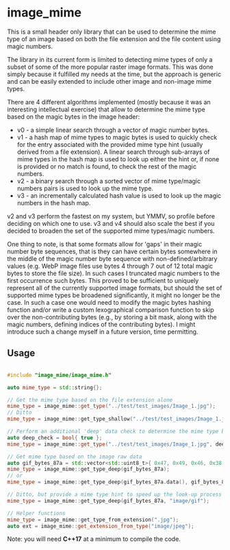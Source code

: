 # image_mime

This is a small header only library that can be used to determine the mime type of an image based on both the file extension and the file content using magic numbers.

The library in its current form is limited to detecting mime types of only a subset of some of the more popular raster image formats. This was done simply because it fulfilled my needs at the time, but the approach is generic and can be easily extended to include other image and non-image mime types.

There are 4 different algorithms implemented (mostly because it was an interesting intellectual exercise) that allow to determine the mime type based on the magic bytes in the image header:
- v0 - a simple linear search through a vector of magic number bytes.
- v1 - a hash map of mime types to magic bytes is used to quickly check for the entry associated with the provided mime type hint (usually derived from a file extension). A linear search through sub-arrays of mime types in the hash map is used to look up either the hint or, if none is provided or no match is found, to check the rest of the magic numbers.
- v2 - a binary search through a sorted vector of mime type/magic numbers pairs is used to look up the mime type.
- v3 - an incrementally calculated hash value is used to look up the magic numbers in the hash map.

v2 and v3 perform the fastest on my system, but YMMV, so profile before deciding on which one to use. v3 and v4 should also scale the best if you decided to broaden the set of the supported mime types/magic numbers.

One thing to note, is that some formats allow for 'gaps' in their magic number byte sequences, that is they can have certain bytes somewhere in the middle of the magic number byte sequence with non-defined/arbitrary values (e.g. WebP image files use bytes 4 through 7 out of 12 total magic bytes to store the file size). In such cases I truncated magic numbers to the first occurrence such bytes. This proved to be sufficient to uniquely represent all of the currently supported image formats, but should the set of supported mime types be broadened significantly, it might no longer be the case. In such a case one would need to modify the magic bytes hashing function and/or write a custom lexographical comparison function to skip over the non-contributing bytes (e.g., by storing a bit mask, along with the magic numbers, defining indices of the contributing bytes). I might introduce such a change myself in a future version, time permitting.

## Usage

```cpp

#include "image_mime/image_mime.h"

auto mime_type = std::string{};

// Get the mime type based on the file extension alone
mime_type = image_mime::get_type("../test/test_images/Image_1.jpg");
// Ditto
mime_type = image_mime::get_type_shallow("../test/test_images/Image_1.jpg");

// Perform an additional 'deep' data check to determine the mime type based on the magic numbers in the file header
auto deep_check = bool{ true };
mime_type = image_mime::get_type("../test/test_images/Image_1.jpg", deep_check);

// Get mime type based on the image raw data
auto gif_bytes_87a = std::vector<std::uint8_t>{ 0x47, 0x49, 0x46, 0x38, 0x37, 0x61 };
mime_type = image_mime::get_type_deep(gif_bytes_87a);
// or
mime_type = image_mime::get_type_deep(gif_bytes_87a.data(), gif_bytes_87a.size());

// Ditto, but provide a mime type hint to speed up the look-up process
mime_type = image_mime::get_type_deep(gif_bytes_87a, "image/gif");

// Helper functions
mime_type = image_mime::get_type_from_extension(".jpg");
auto ext = image_mime::get_extension_from_type("image/jpeg");

```

Note: you will need **C++17** at a minimum to compile the code.
